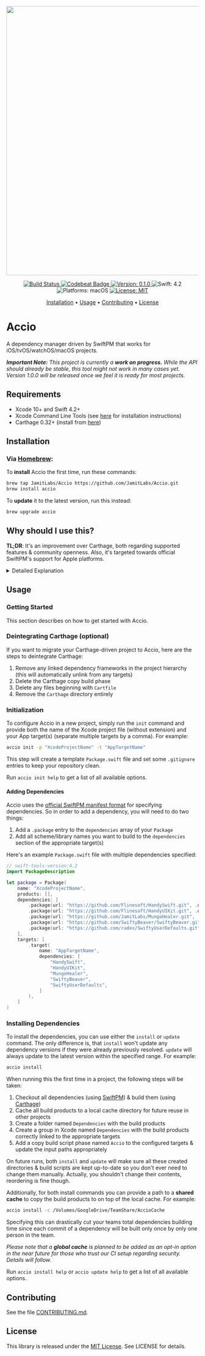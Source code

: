 <p align="center">
    <img src="https://raw.githubusercontent.com/JamitLabs/Accio/stable/Logo.png"
      width=704>
</p>

<p align="center">
    <a href="https://app.bitrise.io/app/cf0587a25c78c7d4">
        <img src="https://app.bitrise.io/app/cf0587a25c78c7d4/status.svg?token=AlujqlsL_IVwxMLJJGPKvA"
             alt="Build Status">
    </a>
    <a href="https://codebeat.co/projects/github-com-jamitlabs-accio-stable">
        <img src="https://codebeat.co/badges/15b30938-aa93-4d43-a35c-e18105ea8b48"
             alt="Codebeat Badge">
    </a>
    <a href="https://github.com/JamitLabs/Accio/releases">
        <img src="https://img.shields.io/badge/Version-0.1.0-blue.svg"
             alt="Version: 0.1.0">
    </a>
    <img src="https://img.shields.io/badge/Swift-4.2-FFAC45.svg"
         alt="Swift: 4.2">
    <img src="https://img.shields.io/badge/Platforms-macOS-FF69B4.svg"
        alt="Platforms: macOS">
    <a href="https://github.com/JamitLabs/Accio/blob/stable/LICENSE">
        <img src="https://img.shields.io/badge/License-MIT-lightgrey.svg"
              alt="License: MIT">
    </a>
</p>

<p align="center">
    <a href="#installation">Installation</a>
  • <a href="#usage">Usage</a>
  • <a href="#contributing">Contributing</a>
  • <a href="#license">License</a>
</p>

# Accio

A dependency manager driven by SwiftPM that works for iOS/tvOS/watchOS/macOS projects.

***Important Note:***
*This project is currently a **work on progress.** While the API should already be stable, this tool might not work in many cases yet. Version 1.0.0 will be released once we feel it is ready for most projects.*

## Requirements

- Xcode 10+ and Swift 4.2+
- Xcode Command Line Tools (see [here](http://stackoverflow.com/a/9329325/3451975) for installation instructions)
- Carthage 0.32+ (install from [here](https://github.com/Carthage/Carthage))

## Installation

### Via [Homebrew](https://brew.sh):

To **install** Accio the first time, run these commands:

```bash
brew tap JamitLabs/Accio https://github.com/JamitLabs/Accio.git
brew install accio
```

To **update** it to the latest version, run this instead:

```bash
brew upgrade accio
```

## Why should I use this?

**TL;DR**: It's an improvement over Carthage, both regarding supported features & community openness. Also, it's targeted towards official SwiftPM's support for Apple platforms.

<details>
<summary>
Detailed Explanation
</summary>

For developers on Apple platforms there are already well established dependency managers, namely [CocoaPods](https://github.com/CocoaPods/CocoaPods) & [Carthage](https://github.com/Carthage/Carthage). If you like how CocoaPods deals with things, you probably won't ever need to use Accio. It doesn't do anything that CocoaPods doesn't.

But if you are like the many developers who prefer to use Carthage because it's written in Swift (not Ruby) and it doesn't create an Xcode workspace but is rather unintrusive, you might find that Accio solves some of the problems you might have come across with Carthage. Namely:

1. Carthage doesn't support cached builds *across projects*
2. Carthage always builds *all* shared schemes of a dependency
3. You need to *manually* link/unlink dependencies at two different places (project hierarchy & copy build phase)

While for some users these missing features might not make a huge difference at all, there's also many who really suffer from them. So adding these to Carthage might sound like the most obvious step to take from here and wouldn't need yet another tool. And there actually have been attempts to tackle each of the above issues within Carthage. But Carthage doesn't have a particularly welcoming community so they all failed. Apart from the fact that the project is written in [ReactiveSwift](https://github.com/ReactiveCocoa/ReactiveSwift), which is not bad in itself but still prevents many developers from being able to contribute new features, the main maintainer(s) don't take much responsibility in the concerns of the community. Here's what I mean:

For example problem #2 is tracked in [this](https://github.com/Carthage/Carthage/issues/1227) issue since March 2016 and has many upvotes. But the maintainers seem not to care about it at all. There was even [this PR](https://github.com/Carthage/Carthage/pull/1990)  attempting to fix the issue that was very well received by the community and has (currently) 38 👍s and 14 ❤s. But after ignoring it for a year, the [main maintainers reaction](https://github.com/Carthage/Carthage/pull/1990#issuecomment-407409116) basically was "this is insufficient" and "I don't think we should solve this problem", earning 6 👎s for this comment alone. There was even an earlier approach to fix this issue in [this PR](https://github.com/Carthage/Carthage/pull/1616), but again, the main maintainer [basically said](https://github.com/Carthage/Carthage/pull/1616#issuecomment-271125684) "this is a minor case" and "Apple should fix this in Xcode".

The manual linking problem (#3) was reported several times (for example [here](https://github.com/Carthage/Carthage/issues/1131), [here](https://github.com/Carthage/Carthage/issues/2605) and [here](https://github.com/Carthage/Carthage/issues/145)). While it might have been ["an intentional design decision"](https://github.com/Carthage/Carthage/issues/145#issuecomment-64676821) at the beginning, it is nowadays agreed on to be a bad decision (even by the [main maintainer](https://github.com/Carthage/Carthage/issues/1131#issuecomment-185209513)). But there's no solution to the problem implemented as of now. The most recent attempt to *kind of* fix this was in [this PR](https://github.com/Carthage/Carthage/issues/2477) which was opened in June 2018 and didn't make any real progress since.

Problem #1 is tracked [here](https://github.com/Carthage/Carthage/issues/2400) since April 2018 and was actually tackled recently by [this PR](https://github.com/Carthage/Carthage/pull/2716). But only god knows if and when it will be merged.

The unwelcomingness (is there such a word?) of the Carthage community is so much so that developers tended to rather write another tool than to add the feature to Carthage itself. [Rome](https://github.com/blender/Rome) which attempts to fix the caching problem and [Carting](https://github.com/artemnovichkov/Carting) trying to fix the linking problem are two such examples. But more tools means higher chances that something could break over time and also complicates the configuration for both each developer and also the CI setup. 

That's why Accio was designed as the all-in-one tool for any improvements you might need for managing dependencies using Carthage. It's explicitly open for new features from the community as long as they improve aspects of dependency management for the Apple developer community. Also, the implementation of Accio is pretty straight-forward, without the need to learn any reactive programming.

Also the core of Accio was designed to use [SwiftPM](https://github.com/apple/swift-package-manager) as much as possible because we think it will at some point replace the need for an extra dependency manager completely. Until that time, making an open source project "Accio compliant" basically means adding a manifest file that exactly matches that of `SwiftPM`. This way Accio is trying to fill the gap between now and the time when Xcode properly supports `SwiftPM` for Apple platform projects (which we guess to be at WWDC 2020) and most Accio compatible projects might already be compatible out of the box when the time comes.

</details>

## Usage

### Getting Started

This section describes on how to get started with Accio.

### Deintegrating Carthage (optional)

If you want to migrate your Carthage-driven project to Accio, here are the steps to deintegrate Carthage:

1. Remove any linked dependency frameworks in the project hierarchy (this will automatically unlink from any targets)
2. Delete the Carthage copy build phase
3. Delete any files beginning with `Cartfile`
4. Remove the `Carthage` directory entirely

### Initialization

To configure Accio in a new project, simply run the `init` command and provide both the name of the Xcode project file (without extension) and your App target(s) (separate multiple targets by a comma). For example:

```bash
accio init -p "XcodeProjectName" -t "AppTargetName"
```

This step will create a template `Package.swift` file and set some `.gitignore` entries to keep your repository clean.

Run `accio init help` to get a list of all available options.

#### Adding Dependencies 

Accio uses the [official SwiftPM manifest format](https://github.com/apple/swift-package-manager/blob/master/Documentation/PackageDescriptionV4.md) for specifying dependencies. So in order to add a dependency, you will need to do two things:

1. Add a `.package` entry to the `dependencies` array of your `Package`
2. Add all scheme/library names you want to build to the `dependencies` section of the appropriate target(s)

Here's an example `Package.swift` file with multiple dependencies specified:

```swift
// swift-tools-version:4.2
import PackageDescription

let package = Package(
    name: "XcodeProjectName",
    products: [],
    dependencies: [
        .package(url: "https://github.com/Flinesoft/HandySwift.git", .upToNextMajor(from: "2.8.0")),
        .package(url: "https://github.com/Flinesoft/HandyUIKit.git", .upToNextMajor(from: "1.9.1")),
        .package(url: "https://github.com/JamitLabs/MungoHealer.git", .upToNextMajor(from: "0.3.2")),
        .package(url: "https://github.com/SwiftyBeaver/SwiftyBeaver.git", .upToNextMajor(from: "1.6.2")),
        .package(url: "https://github.com/radex/SwiftyUserDefaults.git", .upToNextMajor(from: "4.0.0-beta.1")),
    ],
    targets: [
        .target(
            name: "AppTargetName",
            dependencies: [
                "HandySwift",
                "HandyUIKit",
                "MungoHealer",
                "SwiftyBeaver",
                "SwiftyUserDefaults",
            ]
        ),
    ]
)
```

### Installing Dependencies

To install the dependencies, you can use either the `install` or `update` command. The only difference is, that `install` won't update any dependency versions if they were already previously resolved. `update` will always update to the latest version within the specified range. For example:

```bash
accio install
```

When running this the first time in a project, the following steps will be taken:

1. Checkout all dependencies (using [SwiftPM](https://github.com/apple/swift-package-manager)) & build them (using [Carthage](https://github.com/Carthage/Carthage))
2. Cache all build products to a local cache directory for future reuse in other projects
3. Create a folder named `Dependencies` with the build products
4. Create a group in Xcode named `Dependencies` with the build products correctly linked to the appropriate targets
5. Add a copy build script phase named `Accio` to the configured targets & update the input paths appropriately

On future runs, both `install` and `update` will make sure all these created directories & build scripts are kept up-to-date so you don't ever need to change them manually. Actually, you shouldn't change their contents, reordering is fine though.

Additionally, for both install commands you can provide a path to a **shared cache** to copy the build products to on top of the local cache. For example:

```bash
accio install -c /Volumes/GoogleDrive/TeamShare/AccioCache
```

Specifying this can drastically cut your teams total dependencies building time since each commit of a dependency will be built only once by only one person in the team.

*Please note that a **global cache** is planned to be added as an opt-in option in the near future for those who trust our CI setup regarding security. Details will follow.*

Run `accio install help` or `accio update help` to get a list of all available options.

## Contributing

See the file [CONTRIBUTING.md](https://github.com/JamitLabs/Accio/blob/stable/CONTRIBUTING.md).

## License
This library is released under the [MIT License](http://opensource.org/licenses/MIT). See LICENSE for details.
